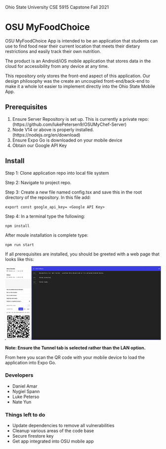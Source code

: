 
Ohio State University CSE 5915 Capstone Fall 2021

# OSU MyFoodChoice

OSU MyFoodChoice App is intended to be an application that students can use to find food near their current location that meets their dietary restrictions and easily track their own nutrition.

The product is an Android/iOS mobile application that stores data in the cloud for accessibility from any device at any time.

This repository only stores the front-end aspect of this application. Our design philosophy was the create an uncoupled front-end/back-end to make it a whole lot easier to implement directly into the Ohio State Mobile App.

## Prerequisites
<ol>
  <li>Ensure Server Repository is set up. This is currently a private repo: (https://github.com/lukePetersen9/OSUMyChef-Server) </li>
<li>Node V14 or above is properly installed. (https://nodejs.org/en/download) </li>
<li>Ensure Expo Go is downloaded on your mobile device</li>
<li>Obtain our Google API Key </li>
</ol>

## Install

Step 1: Clone application repo into local file system

Step 2: Navigate to project repo.

Step 3: Create a new file named config.tsx and save this in the root directory of the repository. In this file add:
```
export const google_api_key= <Google API Key>
```

Step 4: In a terminal type the following:

```
npm install
```

After moule installation is complete type:
```
npm run start
```

If all prerequisites are installed, you should be greeted with a web page that looks like this:

![Alt text](doc/metro.png?raw=true "metro")

**Note: Ensure the Tunnel tab is selected rather than the LAN option.**



From here you scan the QR code with your mobile device to load the application into Expo Go.




### Developers

* Daniel Amar
* Nygiel Spann
* Luke Peterso
* Nate Yun


### Things left to do

* Update dependencies to remove all vulnerabilities
* Cleanup various areas of the code base
* Secure firestore key
* Get app integrated into OSU mobile app



